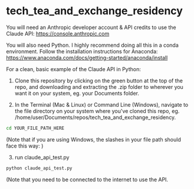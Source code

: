 # tech_tea_and_exchange_residency

You will need an Anthropic developer account & API credits to use the Claude API:
https://console.anthropic.com

You will also need Python. I highly recommend doing all this in a conda environment. Follow the installation instructions for Anaconda: https://www.anaconda.com/docs/getting-started/anaconda/install

For a clean, basic example of the Claude API in Python:

1) Clone this repository by clicking on the green button at the top of the repo, and downloading and extracting the .zip folder to wherever you want it on your system, eg. your Documents folder.

2) In the Terminal (Mac & Linux) or Command Line (Windows), navigate to the file directory on your system where you've cloned this repo, eg. /home/user/Documents/repos/tech_tea_and_exchange_residency.

```bash
cd YOUR_FILE_PATH_HERE
```

(Note that if you are using Windows, the slashes in your file path should face this way: \)

3) run claude_api_test.py

```bash
python claude_api_test.py
```

(Note that you need to be connected to the internet to use the API.
